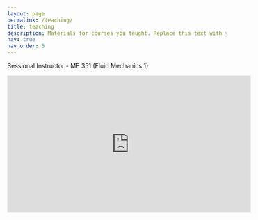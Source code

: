 ```yaml
---
layout: page
permalink: /teaching/
title: teaching
description: Materials for courses you taught. Replace this text with your description.
nav: true
nav_order: 5
---
```



Sessional Instructor - ME 351 (Fluid Mechanics 1)
<iframe width="560" height="315" src="https://www.youtube.com/embed/videoseries?si=N4ilikCJetOcjntN&amp;list=PLuV-XJJZrRRdR_fZkK2JFPJcnh6oagg20" title="YouTube video player" frameborder="0" allow="accelerometer; autoplay; clipboard-write; encrypted-media; gyroscope; picture-in-picture; web-share" referrerpolicy="strict-origin-when-cross-origin" allowfullscreen></iframe>




